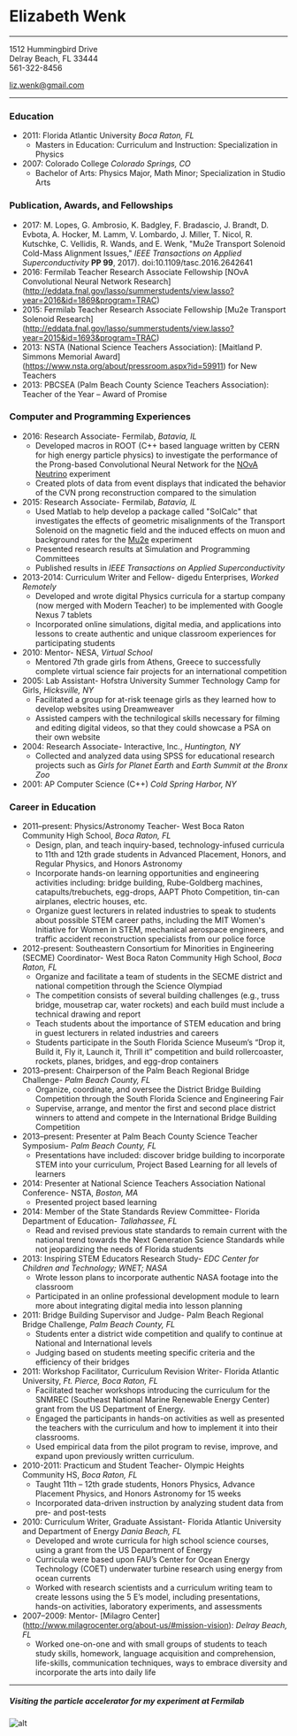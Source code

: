 # Elizabeth Wenk
***

1512 Hummingbird Drive                                                          
Delray Beach, FL 33444                                                          
561-322-8456

liz.wenk@gmail.com

***

### Education
- 2011: Florida Atlantic University *Boca Raton, FL*
    - Masters in Education: Curriculum and Instruction: Specialization in Physics
- 2007: Colorado College *Colorado Springs, CO*
    - Bachelor of Arts: Physics Major, Math Minor; Specialization in Studio Arts

### Publication, Awards, and Fellowships
- 2017: M. Lopes, G. Ambrosio, K. Badgley, F. Bradascio, J. Brandt, D. Evbota, A. Hocker, M. Lamm, V. Lombardo, J. Miller, T. Nicol, R. Kutschke, C. Vellidis, R. Wands, and E. Wenk, "Mu2e Transport Solenoid Cold-Mass Alignment Issues," *IEEE Transactions on Applied Superconductivity* **PP 99**, 2017). doi:10.1109/tasc.2016.2642641 
- 2016: Fermilab Teacher Research Associate Fellowship [NOvA Convolutional Neural Network Research] (http://eddata.fnal.gov/lasso/summerstudents/view.lasso?year=2016&id=1869&program=TRAC)
- 2015: Fermilab Teacher Research Associate Fellowship [Mu2e Transport Solenoid Research] (http://eddata.fnal.gov/lasso/summerstudents/view.lasso?year=2015&id=1693&program=TRAC)
- 2013: NSTA (National Science Teachers Association): [Maitland P. Simmons Memorial Award] (https://www.nsta.org/about/pressroom.aspx?id=59911) for New Teachers
- 2013: PBCSEA (Palm Beach County Science Teachers Association): Teacher of the Year – Award of Promise


### Computer and Programming Experiences
- 2016: Research Associate- Fermilab, *Batavia, IL*
    - Developed macros in ROOT (C++ based language written by CERN for high energy particle physics) to investigate the performance of the Prong-based Convolutional Neural Network for the [NOvA Neutrino](https://www-nova.fnal.gov/) experiment
    - Created plots of data from event displays that indicated the behavior of the CVN prong reconstruction compared to the simulation
- 2015: Research Associate- Fermilab, *Batavia, IL*
    - Used Matlab to help develop a package called "SolCalc" that investigates the effects of geometric misalignments of the Transport Solenoid on the magnetic field and the induced effects on muon and background rates for the [Mu2e](https://mu2e.fnal.gov/) experiment
    - Presented research results at Simulation and Programming Committees
    - Published results in *IEEE Transactions on Applied Superconductivity* 
- 2013-2014: Curriculum Writer and Fellow- digedu Enterprises, *Worked Remotely*
    - Developed and wrote digital Physics curricula for a startup company (now merged with Modern Teacher) to be implemented with Google Nexus 7 tablets
    - Incorporated online simulations, digital media, and applications into lessons to create authentic and unique classroom experiences for participating students
- 2010: Mentor- NESA, *Virtual School*
    - Mentored 7th grade girls from Athens, Greece to successfully complete virtual science fair projects for an international competition
- 2005: Lab Assistant- Hofstra University Summer Technology Camp for Girls, *Hicksville, NY*
    - Facilitated a group for at-risk teenage girls as they learned how to develop websites using Dreamweaver
    - Assisted campers with the technilogical skills necessary for filming and editing digital videos, so that they could showcase a PSA on their own website
- 2004: Research Associate- Interactive, Inc., *Huntington, NY*
    - Collected and analyzed data using SPSS for educational research projects such as *Girls for Planet Earth* and *Earth Summit at the Bronx Zoo*
- 2001: AP Computer Science (C++) *Cold Spring Harbor, NY*

### Career in Education
- 2011–present: Physics/Astronomy Teacher- West Boca Raton Community High School, *Boca Raton, FL*
    - Design, plan, and teach inquiry-based, technology-infused curricula to 11th and 12th grade students in Advanced Placement, Honors, and Regular Physics, and Honors Astronomy
    - Incorporate hands-on learning opportunities and engineering activities including: bridge building, Rube-Goldberg machines, catapults/trebuchets, egg-drops, AAPT Photo Competition, tin-can airplanes, electric houses, etc.
    - Organize guest lecturers in related industries to speak to students about possible STEM career paths, including the MIT Women's Initiative for Women in STEM, mechanical aerospace engineers, and traffic accident reconstruction specialists from our police force
- 2012-present: Southeastern Consortium for Minorities in Engineering (SECME) Coordinator- West Boca Raton Community High School, *Boca Raton, FL*
    - Organize and facilitate a team of students in the SECME district and national competition through the Science Olympiad
    - The competition consists of several building challenges (e.g., truss bridge, mousetrap car, water rockets) and each build must include a technical drawing and report
    - Teach students about the importance of STEM education and bring in guest lecturers in related industries and careers
    - Students participate in the South Florida Science Museum’s “Drop it, Build it, Fly it, Launch it, Thrill it” competition and build rollercoaster, rockets, planes, bridges, and egg-drop containers
- 2013–present: Chairperson of the Palm Beach Regional Bridge Challenge- *Palm Beach County, FL*
    - Organize, coordinate, and oversee the District Bridge Building Competition through the South Florida Science and Engineering Fair
    - Supervise, arrange, and mentor the first and second place district winners to attend and compete in the International Bridge Building Competition
- 2013–present: Presenter at Palm Beach County Science Teacher Symposium- *Palm Beach County, FL*
    - Presentations have included: discover bridge building to incorporate STEM into your curriculum, Project Based Learning for all levels of learners
- 2014: Presenter at National Science Teachers Association National Conference- NSTA, *Boston, MA*
    - Presented project based learning
- 2014: Member of the State Standards Review Committee- Florida Department of Education- *Tallahassee, FL*
    - Read and revised previous state standards to remain current with the national trend towards the Next Generation Science Standards while not jeopardizing the needs of Florida students
- 2013: Inspiring STEM Educators Research Study- *EDC Center for Children and Technology; WNET; NASA*
    - Wrote lesson plans to incorporate authentic NASA footage into the classroom 
    - Participated in an online professional development module to learn more about integrating digital media into lesson planning
- 2011: Bridge Building Supervisor and Judge- Palm Beach Regional Bridge Challenge, *Palm Beach County, FL*
    - Students enter a district wide competition and qualify to continue at National and International levels
    - Judging based on students meeting specific criteria and the efficiency of their bridges
- 2011: Workshop Facilitator, Curriculum Revision Writer- Florida Atlantic University, *Ft. Pierce, Boca Raton, FL*
    - Facilitated teacher workshops introducing the curriculum for the SNMREC (Southeast National Marine Renewable Energy Center) grant from the US Department of Energy.  
    - Engaged the participants in hands-on activities as well as presented the teachers with the curriculum and how to implement it into their classrooms.
    - Used empirical data from the pilot program to revise, improve, and expand upon previously written curriculum.
- 2010-2011: Practicum and Student Teacher- Olympic Heights Community HS, *Boca Raton, FL*
    - Taught 11th – 12th grade students, Honors Physics, Advance Placement Physics, and Honors Astronomy for 15 weeks
    - Incorporated data-driven instruction by analyzing student data from pre- and post-tests
- 2010: Curriculum Writer, Graduate Assistant- Florida Atlantic University and Department of Energy *Dania Beach, FL*
    - Developed and wrote curricula for high school science courses, using a grant from the US Department of Energy  
    - Curricula were based upon FAU’s Center for Ocean Energy Technology (COET) underwater turbine research using energy from ocean currents  
    - Worked with research scientists and a curriculum writing team to create lessons using the 5 E’s model, including presentations, hands-on activities, laboratory experiments, and assessments
- 2007–2009: Mentor- [Milagro Center] (http://www.milagrocenter.org/about-us/#mission-vision): *Delray Beach, FL*
    - Worked one-on-one and with small groups of students to teach study skills, homework, language acquisition and comprehension, life-skills, communication techniques, ways to embrace diversity and incorporate the arts into daily life

***
##### Visiting the particle accelerator for my experiment at Fermilab
![alt](http://news.fnal.gov/wp-content/uploads/2016/09/Liz_Wenk.jpeg)
